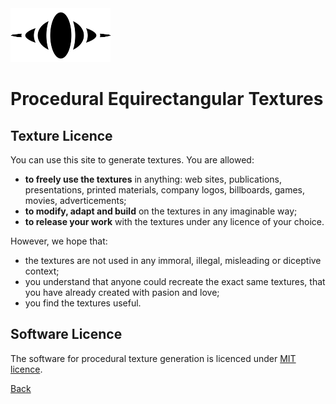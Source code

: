 ﻿<img class="logo" src="../assets/logo/logo-big.png">

# Procedural Equirectangular Textures


## Texture Licence
	
	
You can use this site to generate textures. You are allowed:

* **to freely use the textures** in anything: web sites, publications, presentations, printed materials, company logos, billboards, games, movies, adverticements;
* **to modify, adapt and build** on the textures in any imaginable way;
* **to release your work** with the textures under any licence of your choice.


However, we hope that:
	
* the textures are not used in any immoral, illegal, misleading or diceptive context;
* you understand that anyone could recreate the exact same textures, that you have already created with pasion and love;
* you find the textures useful.


## Software Licence
	
The software for procedural texture generation is licenced under
[MIT licence](https://github.com/boytchev/texture-generator?tab=MIT-1-ov-file#readme).


<div class="footnote">
	<a href="#" onclick="window.history.back(); return false;">Back</a>
</div>
